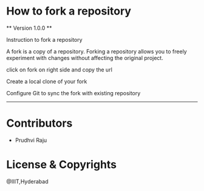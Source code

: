 # How to fork a repository 

** Version 1.0.0 **

Instruction to fork a repository

A fork is a copy of a repository. Forking a repository allows you to freely experiment with changes without affecting the original project.

click on fork on right side and copy the url

Create a local clone of your fork

Configure Git to sync the fork with existing repository

---

# Contributors

- Prudhvi Raju

# License & Copyrights

@IIIT,Hyderabad
